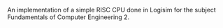 An implementation of a simple RISC CPU done in Logisim for the subject Fundamentals of Computer Engineering 2.